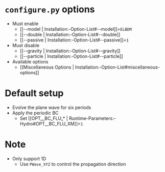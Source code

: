 # `configure.py` options
- Must enable
   - [[--model | Installation:-Option-List#--model]]=`ELBDM`
   - [[--double | Installation:-Option-List#--double]]
   - [[--passive | Installation:-Option-List#--passive]]=`1`
- Must disable
   - [[--gravity | Installation:-Option-List#--gravity]]
   - [[--particle | Installation:-Option-List#--particle]]
- Available options
   - [[Miscellaneous Options | Installation:-Option-List#miscellaneous-options]]


# Default setup
- Evolve the plane wave for six periods
- Apply the periodic BC
   - Set [[OPT__BC_FLU_* | Runtime-Parameters:-Hydro#OPT__BC_FLU_XM]]=`1`


# Note
- Only support 1D
   - Use `PWave_XYZ` to control the propagation direction
